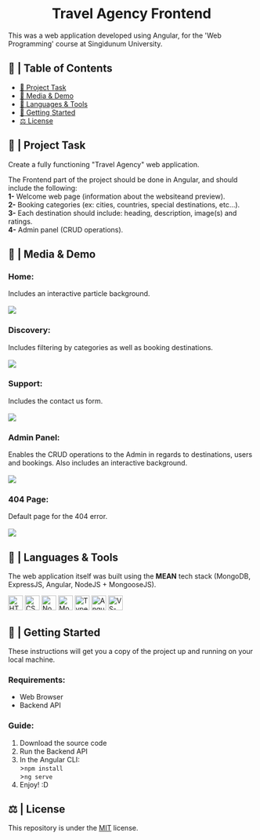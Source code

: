 <h1 align="center">Travel Agency Frontend</h1>

<p>This was a web application developed using Angular, for the 'Web Programming' course at Singidunum University.</p>

## 📝 | Table of Contents
- [🧐 Project Task <a name="project_task"></a>](#--project-task-)
- [📸 Media & Demo <a name="demo"></a>](#--media-)
- [🧰 Languages & Tools <a name="languages_&_tools"></a>](#--languages--tools-)
- [🏁 Getting Started <a name="getting_started"></a>](#--getting-started-)
- [⚖ License <a name="license"></a>](#--license-)

## 🧐 | Project Task <a name="project_task"></a>

Create a fully functioning "Travel Agency" web application.

The Frontend part of the project should be done in Angular, and should include the following:
  <br>**1-** Welcome web page (information about the websiteand preview).
  <br>**2-** Booking categories (ex: cities, countries, special destinations, etc...).
  <br>**3-** Each destination should include: heading, description, image(s) and ratings.
  <br>**4-** Admin panel (CRUD operations).

## 📸 | Media & Demo <a name="demo"></a>

<h3>Home:</h3>
Includes an interactive particle background.<br><br>
<img src="https://user-images.githubusercontent.com/74971935/179831591-fcd4641b-ae25-433e-9cae-8bb0f152650a.gif"><br>

<h3>Discovery:</h3>
Includes filtering by categories as well as booking destinations.<br><br>
<img src="https://user-images.githubusercontent.com/74971935/179831809-d9754bd2-e0dd-42c5-991c-61a3f48d7810.gif"><br>

<h3>Support:</h3>
Includes the contact us form.<br><br>
<img src="https://user-images.githubusercontent.com/74971935/179831989-c42f1ad6-f035-40cd-9b65-7adb96b98433.gif"><br>

<h3>Admin Panel:</h3>
Enables the CRUD operations to the Admin in regards to destinations, users and bookings. Also includes an interactive background.<br><br>
<img src="https://user-images.githubusercontent.com/74971935/179832371-897362ba-c27f-4e61-b040-ad7bedc237eb.gif">

<h3>404 Page:</h3>
Default page for the 404 error.<br><br>
<img src="https://user-images.githubusercontent.com/74971935/179830687-c3d4fcc0-a045-4573-a9ee-b49eda9fad83.gif">



## 🧰 | Languages & Tools <a name="languages_&_tools"></a>

The web application itself was built using the **MEAN** tech stack (MongoDB, ExpressJS, Angular, NodeJS + MongooseJS).

<p>
<img src="https://cdn.jsdelivr.net/gh/devicons/devicon/icons/html5/html5-original.svg" width=30 alt="HTML5">
<img src="https://cdn.jsdelivr.net/gh/devicons/devicon/icons/css3/css3-original.svg" width=30  alt="CSS3">
<a href="https://nodejs.org/en/"><img src="https://cdn.jsdelivr.net/gh/devicons/devicon/icons/nodejs/nodejs-original.svg" width=30 alt="NodeJS"></a>
<a href="https://www.mongodb.com/"><img src="https://img.icons8.com/external-tal-revivo-green-tal-revivo/344/external-mongodb-a-cross-platform-document-oriented-database-program-logo-green-tal-revivo.png" width=30 alt="MongoDB"></a>
<a href="https://www.typescriptlang.org/"><img src="https://cdn.jsdelivr.net/gh/devicons/devicon/icons/typescript/typescript-original.svg" width=30 alt="TypeScript"></a>
<a href="https://angular.io/"><img src="https://cdn.jsdelivr.net/gh/devicons/devicon/icons/angularjs/angularjs-original.svg" width=30 alt="Angular"></a>
<a href="https://code.visualstudio.com/"><img src="https://upload.wikimedia.org/wikipedia/commons/thumb/9/9a/Visual_Studio_Code_1.35_icon.svg/768px-Visual_Studio_Code_1.35_icon.svg.png?20210804221519" width=30 alt="VS-Code"></a></p>
</p>


## 🏁 | Getting Started <a name="getting_started"></a>
These instructions will get you a copy of the project up and running on your local machine.

**<h3>Requirements:</h3>**
<ul>
<li>Web Browser</li>
<li>Backend API</li>
</ul>

**<h3>Guide:</h3>**

1. Download the source code
2. Run the Backend API
3. In the Angular CLI:
<br>>```npm install```
<br>>```ng serve```
4. Enjoy! :D


## ⚖ | License <a name="license"></a>
This repository is under the [MIT](https://opensource.org/licenses/MIT) license.

